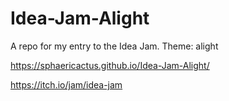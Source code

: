 # Idea-Jam-Alight
A repo for my entry to the Idea Jam. Theme: alight

https://sphaericactus.github.io/Idea-Jam-Alight/

https://itch.io/jam/idea-jam

